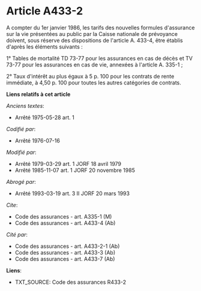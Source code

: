 # Article A433-2

A compter du 1er janvier 1986, les tarifs des nouvelles formules d'assurance sur la vie présentées au public par la Caisse
nationale de prévoyance doivent, sous réserve des dispositions de l'article A. 433-4, être établis d'après les éléments
suivants :

1° Tables de mortalité TD 73-77 pour les assurances en cas de décès et TV 73-77 pour les assurances en cas de vie, annexées à
l'article A. 335-1 ;

2° Taux d'intérêt au plus égaux à 5 p. 100 pour les contrats de rente immédiate, à 4,50 p. 100 pour toutes les autres
catégories de contrats.

**Liens relatifs à cet article**

_Anciens textes_:

  - Arrêté 1975-05-28 art. 1

_Codifié par_:

  - Arrêté 1976-07-16

_Modifié par_:

  - Arrêté 1979-03-29 art. 1 JORF 18 avril 1979
  - Arrêté 1985-11-07 art. 1 JORF 20 novembre 1985

_Abrogé par_:

  - Arrêté 1993-03-19 art. 3 II JORF 20 mars 1993

_Cite_:

  - Code des assurances - art. A335-1 (M)
  - Code des assurances - art. A433-4 (Ab)

_Cité par_:

  - Code des assurances - art. A433-2-1 (Ab)
  - Code des assurances - art. A433-3 (Ab)
  - Code des assurances - art. A433-7 (Ab)

**Liens**:

  - TXT_SOURCE: Code des assurances R433-2

